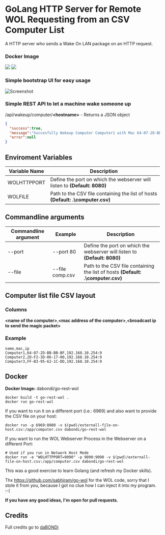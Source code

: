 # GoLang HTTP Server for Remote WOL Requesting from an CSV Computer List

A HTTP server who sends a Wake On LAN package on an HTTP request.

### Docker Image

[![](https://images.microbadger.com/badges/version/dabondi/go-rest-wol.svg)](https://hub.docker.com/repository/docker/dabondi/go-rest-wol "https://hub.docker.com/repository/docker/dabondi/go-rest-wol") [![](https://images.microbadger.com/badges/image/dabondi/go-rest-wol.svg)](https://hub.docker.com/repository/docker/dabondi/go-rest-wol "https://hub.docker.com/repository/docker/dabondi/go-rest-wol")

### Simple bootstrap UI for easy usage

![Screenshot](https://github.com/daBONDi/go-rest-wol/raw/master/screenshot.PNG)

### Simple REST API to let a machine wake someone up

/api/wakeup/computer/**&lt;hostname&gt;** -  Returns a JSON object

```json
{
  "success":true,
  "message":"Succesfully Wakeup Computer Computer1 with Mac 64-07-2D-BB-BB-BF on Broadcast IP 192.168.10.254:9",
  "error":null
}
```

## Enviroment Variables

| Variable Name | Description |
| ------------- | ------------------------------------------------------------------------------- |
| WOLHTTPPORT   | Define the port on which the webserver will listen to **(Default: 8080)**       |
| WOLFILE       | Path to the CSV file containing the list of hosts **(Default: .\computer.csv)** |


## Commandline arguments

| Commandline argument | Example          | Description                                                                            |
| -------------------- | ---------------- | -------------------------------------------------------------------------------------- |
| --port               | --port 80        | Define the port on which the webserver will listen to **(Default: 8080)**              |
| --file               | --file comp.csv  | Path to the CSV file containing the list of hosts **(Default: .\computer.csv)**        |

## Computer list file CSV layout

### Columns
__&lt;name of the computer&gt;__,__&lt;mac address of the computer&gt;__,__&lt;broadcast ip to send the magic packet&gt;__


### Example
```csv
name,mac,ip
Computer1,64-07-2D-BB-BB-BF,192.168.10.254:9
Computer2,2D-F2-3D-06-17-00,192.168.10.254:9
Computer3,FF-B3-95-62-1C-DD,192.168.10.254:9
```

## Docker

**Docker Image:** dabondi/go-rest-wol

```
docker build -t go-rest-wol .
docker run go-rest-wol
```
If you want to run it on a different port (i.e.: 6969) and also want to provide the CSV file on your host:

```
docker run -p 6969:8080 -v $(pwd)/externall-file-on-host.csv:/app/computer.csv dabondi/go-rest-wol
```

If you want to run the WOL Webserver Process in the Webserver on a different Port:

```
# Used if you run in Network Host Mode
docker run -e "WOLHTTPPORT=9090" -p 9090:9090 -v $(pwd)/externall-file-on-host.csv:/app/computer.csv dabondi/go-rest-wol
```

This was a good exercise to learn Golang (and refresh my Docker skills).

Thx https://github.com/sabhiram/go-wol for the WOL code, sorry that I stole it from you, because I got no clue how I can inject it into my program. :-(

**If you have any good ideas, I'm open for pull requests.**

## Credits
Full credits go to [daBONDi](https://github.com/daBONDi/go-rest-wol)
